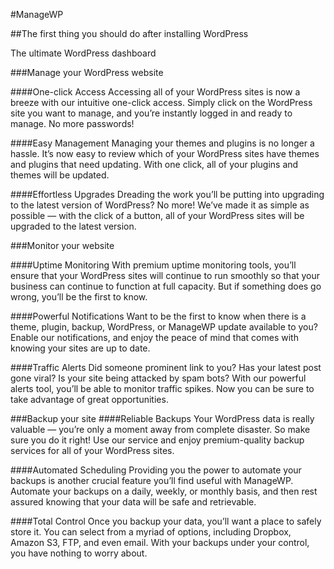 #ManageWP

##The first thing you should do after installing WordPress

The ultimate WordPress dashboard

###Manage your WordPress website

####One-click Access
Accessing all of your WordPress sites is now a breeze with our intuitive one-click access. Simply click on the WordPress site you want to manage, and you’re instantly logged in and ready to manage. No more passwords!


####Easy Management
Managing your themes and plugins is no longer a hassle. It’s now easy to review which of your WordPress sites have themes and plugins that need updating. With one click, all of your plugins and themes will be updated.


####Effortless Upgrades
Dreading the work you’ll be putting into upgrading to the latest version of WordPress? No more! We’ve made it as simple as possible — with the click of a button, all of your WordPress sites will be upgraded to the latest version.

###Monitor your website

####Uptime Monitoring
With premium uptime monitoring tools, you’ll ensure that your WordPress sites will continue to run smoothly so that your business can continue to function at full capacity. But if something does go wrong, you’ll be the first to know.

####Powerful Notifications
Want to be the first to know when there is a theme, plugin, backup, WordPress, or ManageWP update available to you? Enable our notifications, and enjoy the peace of mind that comes with knowing your sites are up to date.

####Traffic Alerts
Did someone prominent link to you? Has your latest post gone viral? Is your site being attacked by spam bots? With our powerful alerts tool, you’ll be able to monitor traffic spikes. Now you can be sure to take advantage of great opportunities.

###Backup your site
####Reliable Backups
Your WordPress data is really valuable — you’re only a moment away from complete disaster. So make sure you do it right! Use our service and enjoy premium-quality backup services for all of your WordPress sites.

####Automated Scheduling
Providing you the power to automate your backups is another crucial feature you’ll find useful with ManageWP. Automate your backups on a daily, weekly, or monthly basis, and then rest assured knowing that your data will be safe and retrievable.

####Total Control
Once you backup your data, you’ll want a place to safely store it. You can select from a myriad of options, including Dropbox, Amazon S3, FTP, and even email. With your backups under your control, you have nothing to worry about.